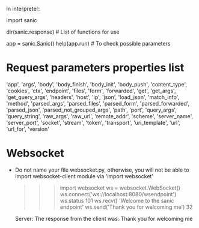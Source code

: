 In interpreter:

import sanic

dir(sanic.response) # List of functions for use

app = sanic.Sanic()
help(app.run) # To check possible parameters


# Request parameters properties list

'app', 'args', 'body', 'body_finish', 'body_init', 'body_push', 'content_type', 'cookies', 'ctx', 'endpoint', 'files', 'form', 'forwarded', 'get', 'get_args', 'get_query_args', 'headers', 'host', 'ip', 'json', 'load_json', 'match_info', 'method', 'parsed_args', 'parsed_files', 'parsed_form', 'parsed_forwarded', 'parsed_json', 'parsed_not_grouped_args', 'path', 'port', 'query_args', 'query_string', 'raw_args', 'raw_url', 'remote_addr', 'scheme', 'server_name',
'server_port', 'socket', 'stream', 'token', 'transport', 'uri_template', 'url', 'url_for', 'version'

# Websocket

- Do not name your file websocket.py, otherwise, you will not be able to
  import websocket-client module via 'import websocket'

  >>> import websocket
  >>> ws = websocket.WebSocket()
  >>> ws.connect('ws://localhost:8080/wsendpoint')
  >>> ws.status
  101
  >>> ws.recv()
  'Welcome to the sanic endpoint'
  >>> ws.send('Thank you for welcoming me')
  32
  >>>
  Server: The response from the client was: Thank you for welcoming me
